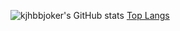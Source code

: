 
![kjhbbjoker's GitHub stats](https://github-readme-stats.vercel.app/api?username=kjhbbjoker&show_icons=true&theme=synthwave)
[Top Langs](https://github-readme-stats.vercel.app/api/top-langs/?username=kjhbbjoker&layout=synthwave)
<!--
**kjhbbjoker/kjhbbjoker** is a ✨ _special_ ✨ repository because its `README.md` (this file) appears on your GitHub profile.

Here are some ideas to get you started:

- 🔭 I’m currently working on ...
- 🌱 I’m currently learning ...
- 👯 I’m looking to collaborate on ...
- 🤔 I’m looking for help with ...
- 💬 Ask me about ...
- 📫 How to reach me: ...
- 😄 Pronouns: ...
- ⚡ Fun fact: ...
-->
